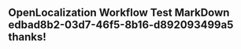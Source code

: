 <properties
ms.topic="hero-topic"
ms.test1="hero-topic"
ms.test2="test"/>

## OpenLocalization Workflow Test MarkDown edbad8b2-03d7-46f5-8b16-d892093499a5 thanks!
